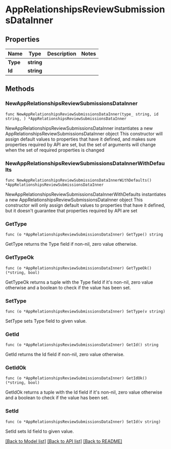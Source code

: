 # AppRelationshipsReviewSubmissionsDataInner

## Properties

Name | Type | Description | Notes
------------ | ------------- | ------------- | -------------
**Type** | **string** |  | 
**Id** | **string** |  | 

## Methods

### NewAppRelationshipsReviewSubmissionsDataInner

`func NewAppRelationshipsReviewSubmissionsDataInner(type_ string, id string, ) *AppRelationshipsReviewSubmissionsDataInner`

NewAppRelationshipsReviewSubmissionsDataInner instantiates a new AppRelationshipsReviewSubmissionsDataInner object
This constructor will assign default values to properties that have it defined,
and makes sure properties required by API are set, but the set of arguments
will change when the set of required properties is changed

### NewAppRelationshipsReviewSubmissionsDataInnerWithDefaults

`func NewAppRelationshipsReviewSubmissionsDataInnerWithDefaults() *AppRelationshipsReviewSubmissionsDataInner`

NewAppRelationshipsReviewSubmissionsDataInnerWithDefaults instantiates a new AppRelationshipsReviewSubmissionsDataInner object
This constructor will only assign default values to properties that have it defined,
but it doesn't guarantee that properties required by API are set

### GetType

`func (o *AppRelationshipsReviewSubmissionsDataInner) GetType() string`

GetType returns the Type field if non-nil, zero value otherwise.

### GetTypeOk

`func (o *AppRelationshipsReviewSubmissionsDataInner) GetTypeOk() (*string, bool)`

GetTypeOk returns a tuple with the Type field if it's non-nil, zero value otherwise
and a boolean to check if the value has been set.

### SetType

`func (o *AppRelationshipsReviewSubmissionsDataInner) SetType(v string)`

SetType sets Type field to given value.


### GetId

`func (o *AppRelationshipsReviewSubmissionsDataInner) GetId() string`

GetId returns the Id field if non-nil, zero value otherwise.

### GetIdOk

`func (o *AppRelationshipsReviewSubmissionsDataInner) GetIdOk() (*string, bool)`

GetIdOk returns a tuple with the Id field if it's non-nil, zero value otherwise
and a boolean to check if the value has been set.

### SetId

`func (o *AppRelationshipsReviewSubmissionsDataInner) SetId(v string)`

SetId sets Id field to given value.



[[Back to Model list]](../README.md#documentation-for-models) [[Back to API list]](../README.md#documentation-for-api-endpoints) [[Back to README]](../README.md)


